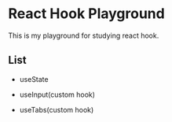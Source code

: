 # React Hook Playground

This is my playground for studying react hook.

## List

- useState

- useInput(custom hook)

- useTabs(custom hook)
